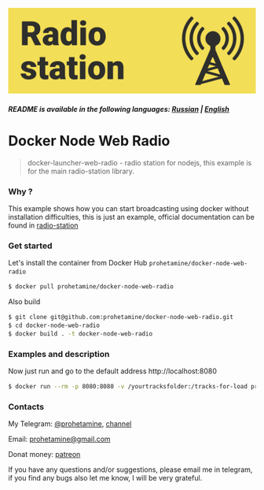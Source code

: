 ![logo](https://github.com/prohetamine/radio-station/blob/main/media/logo.png)

##### README is available in the following languages: [Russian](https://github.com/prohetamine/docker-node-web-radio/blob/main/README/russian.md) | [English](https://github.com/prohetamine/docker-node-web-radio/blob/main/README.md)


# Docker Node Web Radio

> docker-launcher-web-radio - radio station for nodejs, this example is for the main radio-station library.

### Why ?
This example shows how you can start broadcasting using docker without installation difficulties, this is just an example, official documentation can be found in [radio-station](https://github.com/prohetamine/radio-station)

### Get started

Let's install the container from Docker Hub ```prohetamine/docker-node-web-radio```

```sh
$ docker pull prohetamine/docker-node-web-radio
```

Also build

```sh
$ git clone git@github.com:prohetamine/docker-node-web-radio.git
$ cd docker-node-web-radio
$ docker build . -t docker-node-web-radio
```

### Examples and description

Now just run and go to the default address http://localhost:8080

```sh
$ docker run --rm -p 8080:8080 -v /yourtracksfolder:/tracks-for-load prohetamine/docker-node-web-radio
```

### Contacts

My Telegram: [@prohetamine](https://t.me/prohetamine), [channel](https://t.me/prohetamines)

Email: prohetamine@gmail.com

Donat money: [patreon](https://www.patreon.com/prohetamine)

If you have any questions and/or suggestions, please email me in telegram, if you find any bugs also let me know, I will be very grateful.
